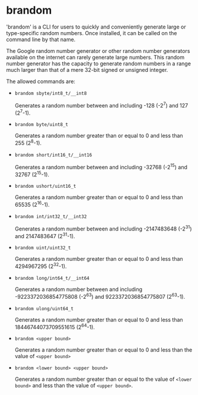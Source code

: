 # brandom

'brandom' is a CLI for users to quickly and conveniently generate large or type-specific random numbers. Once installed, it can be called on the command line by that name.

The Google random number generator or other random number generators available on the internet can rarely generate large numbers. This random number generator has the capacity to generate random numbers in a range much larger than that of a mere 32-bit signed or unsigned integer.

The allowed commands are:

* ```brandom sbyte/int8_t/__int8```
  
  Generates a random number between and including -128 (-2<sup>7</sup>) and 127 (2<sup>7</sup>-1).
* ```brandom byte/uint8_t```

  Generates a random number greater than or equal to 0 and less than 255 (2<sup>8</sup>-1).
* ```brandom short/int16_t/__int16```
  
  Generates a random number between and including -32768 (-2<sup>15</sup>) and 32767 (2<sup>15</sup>-1).
* ```brandom ushort/uint16_t```

  Generates a random number greater than or equal to 0 and less than 65535 (2<sup>16</sup>-1).
* ```brandom int/int32_t/__int32```
  
  Generates a random number between and including -2147483648 (-2<sup>31</sup>) and 2147483647 (2<sup>31</sup>-1).
* ```brandom uint/uint32_t```

  Generates a random number greater than or equal to 0 and less than 4294967295 (2<sup>32</sup>-1).
* ```brandom long/int64_t/__int64```
  
  Generates a random number between and including -9223372036854775808 (-2<sup>63</sup>) and 9223372036854775807 (2<sup>63</sup>-1).
* ```brandom ulong/uint64_t```

  Generates a random number greater than or equal to 0 and less than 18446744073709551615 (2<sup>64</sup>-1).
* ```brandom <upper bound>```

  Generates a random number greater than or equal to 0 and less than the value of ```<upper bound>```
* ```brandom <lower bound> <upper bound>```

  Generates a random number greater than or equal to the value of ```<lower bound>``` and less than the value of ```<upper bound>```.
